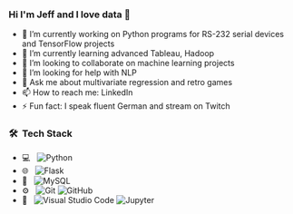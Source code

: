 ### Hi I'm Jeff and I love data 👋

- 🔭 I’m currently working on Python programs for RS-232 serial devices and TensorFlow projects
- 🌱 I’m currently learning advanced Tableau, Hadoop
- 👯 I’m looking to collaborate on machine learning projects
- 🤔 I’m looking for help with NLP
- 💬 Ask me about multivariate regression and retro games
- 📫 How to reach me: LinkedIn
- ⚡ Fun fact: I speak fluent German and stream on Twitch



### 🛠 &nbsp;Tech Stack

- 💻 &nbsp;
  ![Python](https://img.shields.io/badge/-Python-333333?style=flat&logo=python)
- 🌐 &nbsp;
  ![Flask](https://img.shields.io/badge/-Flask-333333?style=flat&logo=flask)
- 💾 &nbsp;
  ![MySQL](https://img.shields.io/badge/-MySQL-333333?style=flat&logo=mysql)
- ⚙️ &nbsp;
  ![Git](https://img.shields.io/badge/-Git-333333?style=flat&logo=git)
  ![GitHub](https://img.shields.io/badge/-GitHub-333333?style=flat&logo=github)
- 🔧 &nbsp;
  ![Visual Studio Code](https://img.shields.io/badge/-Visual%20Studio%20Code-333333?style=flat&logo=visual-studio-code&logoColor=007ACC)
  ![Jupyter](https://img.shields.io/badge/-Jupyter-333333?style=flat&logo=jupyter)
